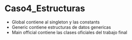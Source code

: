 # Caso4_Estructuras

- Global contiene al singleton y las constants
- Generic contiene estructuras de datos genericas
- Main official contiene las clases oficiales del trabajo final 
